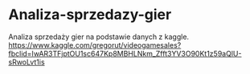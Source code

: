 # Analiza-sprzedazy-gier
Analiza sprzedaży gier na podstawie danych z kaggle.
https://www.kaggle.com/gregorut/videogamesales?fbclid=IwAR3TFjptOU1sc647Kp8MBHLNkm_Zfft3YV3O90Kt1z59aQlU-sRwoLvt1is
